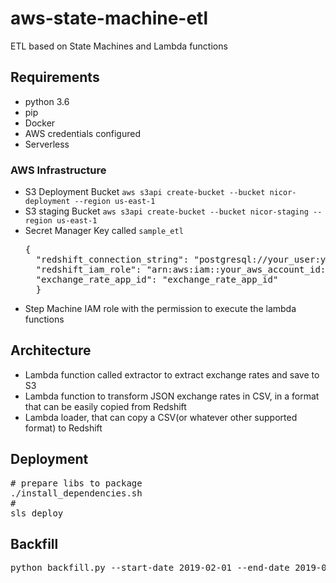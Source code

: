 # aws-state-machine-etl
ETL based on State Machines and Lambda functions

## Requirements
* python 3.6
* pip
* Docker
* AWS credentials configured
* Serverless

### AWS Infrastructure
* S3 Deployment Bucket `aws s3api create-bucket --bucket nicor-deployment --region us-east-1`
* S3 staging Bucket `aws s3api create-bucket --bucket nicor-staging --region us-east-1`
* Secret Manager Key called `sample_etl`
  <pre>
  {
    "redshift_connection_string": "postgresql://your_user:your_password@your_database:5439/your_database",
    "redshift_iam_role": "arn:aws:iam::your_aws_account_id:role/your_redshift_role",
    "exchange_rate_app_id": "exchange_rate_app_id"
	}
  </pre>
* Step Machine IAM role with the permission to execute the lambda functions

## Architecture
* Lambda function called extractor to extract exchange rates and save to S3
* Lambda function to transform JSON exchange rates in CSV, in a format that can be easily copied from Redshift
* Lambda loader, that can copy a CSV(or whatever other supported format) to Redshift

## Deployment
<pre>
# prepare libs to package
./install_dependencies.sh
#
sls deploy
</pre>

## Backfill
<pre>
python backfill.py --start-date 2019-02-01 --end-date 2019-02-10 --state-machine your-state-machine-arn
</pre>


